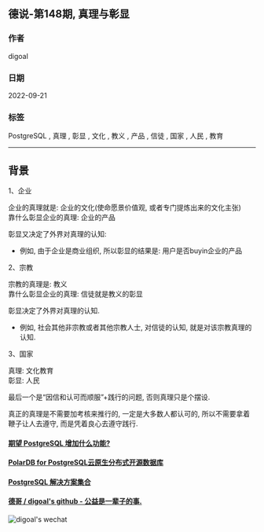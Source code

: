 ## 德说-第148期, 真理与彰显   
          
### 作者          
digoal          
          
### 日期          
2022-09-21         
          
### 标签          
PostgreSQL , 真理 , 彰显 , 文化 , 教义 , 产品 , 信徒 , 国家 , 人民 , 教育   
          
----          
          
## 背景      
  
1、企业  
  
企业的真理就是: 企业的文化(使命愿景价值观, 或者专门提炼出来的文化主张)  
靠什么彰显企业的真理: 企业的产品  
  
彰显又决定了外界对真理的认知:  
- 例如, 由于企业是商业组织, 所以彰显的结果是: 用户是否buyin企业的产品  
  
2、宗教  
  
宗教的真理是: 教义  
靠什么彰显企业的真理: 信徒就是教义的彰显  
  
彰显决定了外界对真理的认知.   
- 例如, 社会其他非宗教或者其他宗教人士, 对信徒的认知, 就是对该宗教真理的认知.   
  
3、国家  
  
真理: 文化教育  
彰显: 人民  
  
最后一个是“因信和认可而顺服”+践行的问题, 否则真理只是个摆设.   
  
真正的真理是不需要加考核来推行的, 一定是大多数人都认可的, 所以不需要拿着鞭子让人去遵守, 而是凭着良心去遵守践行.   
  
  
  
#### [期望 PostgreSQL 增加什么功能?](https://github.com/digoal/blog/issues/76 "269ac3d1c492e938c0191101c7238216")
  
  
#### [PolarDB for PostgreSQL云原生分布式开源数据库](https://github.com/ApsaraDB/PolarDB-for-PostgreSQL "57258f76c37864c6e6d23383d05714ea")
  
  
#### [PostgreSQL 解决方案集合](https://yq.aliyun.com/topic/118 "40cff096e9ed7122c512b35d8561d9c8")
  
  
#### [德哥 / digoal's github - 公益是一辈子的事.](https://github.com/digoal/blog/blob/master/README.md "22709685feb7cab07d30f30387f0a9ae")
  
  
![digoal's wechat](../pic/digoal_weixin.jpg "f7ad92eeba24523fd47a6e1a0e691b59")
  
